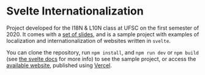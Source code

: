 # Svelte Internationalization

Project developed for the I18N & L10N class at UFSC on the first semester
of 2020. It comes with a
[set of slides](https://docs.google.com/presentation/d/12kZX5SCilweH7a6hfjuri6zPC2l6k2GtN6_WOvwLVtQ/edit?usp=sharing),
and is a sample project with examples of localization and internationalization
of websites written in `svelte`.

You can clone the repository, run `npm install`, and `npm run dev` or
`npm build` (see [the svelte docs](https://svelte.dev/) for more info) to see
the sample project, or access the
[available website](https://svelte-internationalization.vercel.app/), published
using [Vercel](https://vercel.com/).
